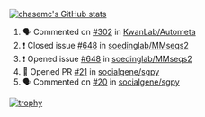 [![chasemc's GitHub stats](https://github-readme-stats.vercel.app/api?username=chasemc)](https://github.com/anuraghazra/github-readme-stats)


<!--START_SECTION:activity-->
1. 🗣 Commented on [#302](https://github.com/KwanLab/Autometa/issues/302) in [KwanLab/Autometa](https://github.com/KwanLab/Autometa)
2. ❗️ Closed issue [#648](https://github.com/soedinglab/MMseqs2/issues/648) in [soedinglab/MMseqs2](https://github.com/soedinglab/MMseqs2)
3. ❗️ Opened issue [#648](https://github.com/soedinglab/MMseqs2/issues/648) in [soedinglab/MMseqs2](https://github.com/soedinglab/MMseqs2)
4. 💪 Opened PR [#21](https://github.com/socialgene/sgpy/pull/21) in [socialgene/sgpy](https://github.com/socialgene/sgpy)
5. 🗣 Commented on [#20](https://github.com/socialgene/sgpy/issues/20) in [socialgene/sgpy](https://github.com/socialgene/sgpy)
<!--END_SECTION:activity-->
[![trophy](https://github-profile-trophy.vercel.app/?username=chasemc)](https://github.com/ryo-ma/github-profile-trophy)

